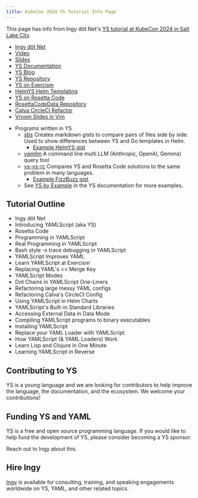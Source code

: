 ```yaml
---
title: KubeCon 2024 YS Tutorial Info Page
---
```


<!--
# https://yamlscript.org/kubeys24

![YS KubeCon 2024 Tutorial](/images/kubeys24.png "YS KubeCon 2024 Tutorial")
-->

This page has info from Ingy döt Net's
[YS tutorial at KubeCon 2024 in Salt Lake City](
https://kccncna2024.sched.com/event/1i7qP).

* [Ingy döt Net](https://yamlscript.org/ingydotnet)
* [Video](https://www.youtube.com/watch?v=Cdi3Q4Wrt48)
* [Slides](https://github.com/yaml/yamlscript/tree/talk/kubeys/slides.vroom)
* [YS Documentation](https://yamlscript.org/doc)
* [YS Blog](https://yamlscript.org/blog)
* [YS Repository](https://github.com/yaml/yamlscript)
* [YS on Exercism](https://exercism.org/tracks/yamlscript)
* [HelmYS Helm Templating](https://github.com/kubeys/helmys)
* [YS on Rosetta Code](https://rosettacode.org/wiki/Category:YAMLScript)
* [RosettaCodeData Repository](https://github.com/acmeism/RosettaCodeData)
* [Calva CircleCI Refactor](
  https://github.com/BetterThanTomorrow/calva/tree/dev/.circleci)
* [Vroom Slides in Vim](https://metacpan.org/pod/Vroom)

<p></p>

* Programs written in YS
  * [sbs](https://github.com/ingydotnet/sbs/blob/main/bin/sbs)
    Creates markdown gists to compare pairs of files side by side. Used to show
    differences between YS and Go templates in Helm.
    * [Example HelmYS gist](
      https://gist.github.com/ingydotnet/ff0638edf1bcb53c45161dce2d777f74)
  * [yamllm](https://github.com/yaml/yamllm/blob/main/bin/yamllm.ys)
    A command line multi LLM (Anthropic, OpenAI, Gemma) query tool
  * [ys-vs-rc](
    https://github.com/ingydotnet/yamlscript-vs-rosetta/blob/main/bin/ys-vs-rc)
    Compares YS and Rosetta Code solutions to the same problem in many
    languages.
    * [Example FizzBuzz gist](
      https://gist.github.com/ingydotnet/9ece4af186c6a6dcfd589c446dab9b38)
  * See [YS by Example](doc/examples.md) in the YS documentation for more
    examples.



## Tutorial Outline

* Ingy döt Net
* Introducing YAMLScript (aka YS)
* Rosetta Code
* Programming in YAMLScript
* Real Programming in YAMLScript
* Bash style -x trace debugging in YAMLScript
* YAMLScript Improves YAML
* Learn YAMLScript at Exercism
* Replacing YAML's << Merge Key
* YAMLScript Modes
* Dot Chains in YAMLScript One-Liners
* Refactoring large messy YAML configs
* Refactoring Calva's CircleCI Config
* Using YAMLScript in Helm Charts
* YAMLScript's Built-in Standard Libraries
* Accessing External Data in Data Mode
* Compiling YAMLScript programs to binary executables
* Installing YAMLScript
* Replace your YAML Loader with YAMLScript
* How YAMLScript (& YAML Loaders) Work
* Learn Lisp and Clojure in One Minute
* Learning YAMLScript in Reverse


## Contributing to YS

YS is a young language and we are looking for contributors to help
improve the language, the documentation, and the ecosystem.
We welcome your contributions!


## Funding YS and YAML

YS is a free and open source programming language.
If you would like to help fund the development of YS, please consider
becoming a YS sponsor.

Reach out to Ingy about this.


## Hire Ingy

[Ingy](https://yamlscript.org/ingydotnet) is available for consulting,
training, and speaking engagements worldwide on YS, YAML, and other related
topics.

